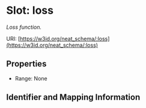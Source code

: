 # Slot: loss
_Loss function._


URI: [https://w3id.org/neat_schema/:loss](https://w3id.org/neat_schema/:loss)



<!-- no inheritance hierarchy -->


## Properties

 * Range: None



## Identifier and Mapping Information





